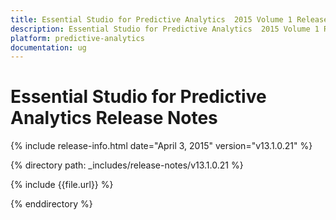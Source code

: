 ```yaml
---
title: Essential Studio for Predictive Analytics  2015 Volume 1 Release Notes  
description: Essential Studio for Predictive Analytics  2015 Volume 1 Release Notes  
platform: predictive-analytics
documentation: ug
---
```


# Essential Studio for Predictive Analytics  Release Notes  

{% include release-info.html date="April 3, 2015"  version="v13.1.0.21" %} 


{% directory path: _includes/release-notes/v13.1.0.21 %}

{% include {{file.url}} %}

{% enddirectory %}